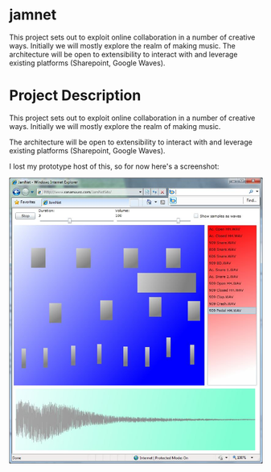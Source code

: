 # jamnet
This project sets out to exploit online collaboration in a number of creative ways. Initially we will mostly explore the realm of making music. The architecture will be open to extensibility to interact with and leverage existing platforms (Sharepoint, Google Waves).

# Project Description
This project sets out to exploit online collaboration in a number of creative ways. Initially we will mostly explore the realm of making music.

The architecture will be open to extensibility to interact with and leverage existing platforms (Sharepoint, Google Waves).

I lost my prototype host of this, so for now here's a screenshot:

![Screenshot](https://raw.githubusercontent.com/ranamauro/jamnet/master/img/e2c4ca57-928a-4645-9e48-722c915587d5.jpg)
